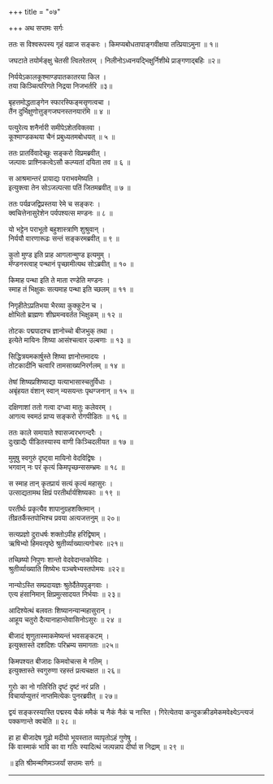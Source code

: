 +++
title = "०७"

+++
अथ सप्तमः सर्गः

ततः स विश्वरूपस्य गृहं वव्राज सङ्करः । किमप्यबोधतापाङ्गवीक्षया तत्प्रियाऽमुना ॥ १॥

जघटाते तयोर्मङ्क्षु चेतसी त्वितरेतरम् । निलीनोऽध्वनयद्भिक्षुर्निशीथे प्राङ्गणाद्बहिः ॥२॥

निर्ययेऽकालकूश्माण्डपातकातरया किल ।  
तया किञ्चित्परिगते निद्रया निजभर्तरि ॥३॥

बृहत्तमोद्धताङ्गेन स्फारस्फिङ्मसृणत्वचा ।  
तैंन दुर्भिक्षुणोत्तुङ्गजघनस्तनयारंमि ॥ ४ ॥

पत्युरेत्य शनैर्नारी समीपेऽशेतविक्लवा ।  
कूश्माण्डकथया चैनं प्रबुध्यतमबोधयत् ॥ ५ ॥

ततः प्रातर्विवादेच्छुः सङ्करो विप्रमब्रवीत् ।  
जल्पावः प्राश्निकत्वेऽसौ कल्प्यतां दयिता तव ॥ ६ ॥

स आश्रमान्तरं प्रायाद्यः पराभवमेष्यति ।  
इत्युक्त्वा तेन सोऽजल्पत्सा पतिं जितमब्रवीत् ॥ ७ ॥

ततः पर्यव्रजद्विप्रस्तया रेमे च सङ्करः ।  
क्वचित्तेनासुरेशेन पर्यपश्यत्स मण्डनः ॥ ८ ॥

यो भट्टेन पराभूतो बहुशास्त्राणि शुश्रुवान् ।  
निर्ययौ वारणारूढः सन्तं सङ्करमब्रवीत् ॥ ९ ॥

कुतो मुण्ड इति प्राह आगलान्मुण्ड इत्यमुम् ।  
मॅण्डनस्त्वाह् पन्थानं पृच्छामीत्यथ सोऽब्रवीत् ॥ १० ॥

किमाह पन्था इति ते माता रण्डेति मण्डनः ।  
स्माह तं भिक्षुकः सत्यमाह पन्था इति च्छलम् ॥ ११ ॥

निगृहीतेऽप्रतिभया भैरव्या कुक्कुटेन च ।  
क्षोभितो ब्राह्मणः शीघ्रमन्ववर्तत भिक्षुकम् ॥ १२ ॥

तोटकः पद्मपादश्च ज्ञानोच्चो बीजभुक् तथा ।  
इत्येते मायिनः शिष्या आसंश्चत्वार उल्बणाः ॥ १३ ॥

सिद्धित्रयमकार्षुस्ते शिष्या ज्ञानोत्तमादयः ।  
तोटकादीनि चत्वारि तामसाख्यनिरर्गलम् ॥ १४ ॥

तेषां शिष्यप्रशिष्याद्या यत्याभासास्चतुर्विधाः ।  
अबृंहयत वंशान् स्वान् न्यसयन्तः पृथग्जनान् ॥ १५ ॥

दक्षिणाशां ततो गत्वा दग्ध्वा मातुः कलेवरम् ।  
आगत्य स्वमठं प्राप्य सङ्करो रोगपीडितः ॥ १६ ॥

ततः काले समायाते श्वासज्वरभगन्दरैः ।  
दुःखाद्यैः पीडितस्यास्य वाणी किञ्चिदलीयत ॥ १७ ॥

मुमूषु स्वगुरुं दृष्ट्वा मायिनो वेदविद्विषः ।  
भगवान् नः परं कृत्यं किमपृच्छन्ससम्भ्रमः ॥ १८ ॥

स स्माह तान् कृतप्रायं सत्यं कृत्यं महासुरः ।  
उत्साद्यतामथ क्षिप्रं परतीर्थार्यशिष्यकाः ॥ १९ ॥

परतीर्थः प्रकृत्यैव शापानुग्रहशक्तिमान् ।  
तीव्रतर्कैस्तपोभिश्च प्रवया अत्यजत्तनुम् ॥ २०॥

सत्यप्रज्ञो दुराधर्षः शक्तोऽपीह हरिद्विषाम् ।  
ऋषिभ्यो हिमवत्पृष्ठे श्रुतीर्व्याख्यात्यगोचरः ॥२१॥

तच्छिष्यो निपुणः शान्तो वेदवेदान्तकोविदः ।  
श्रुतीर्व्याख्याति शिष्येभः पञ्चषेभ्यस्तपोमयः ॥२२॥

नान्योऽस्ति सम्प्रदायज्ञः श्रुतेर्दैतेयपुङ्गवाः ।  
एत्य हंसानिमान् क्षिप्रमुत्सादयत निर्भयाः ॥ २३॥

आदिश्येत्थं बलवतः शिष्यानन्यान्महासुरान् ।  
आहूय चतुरो दैत्यानाहान्तेवासिनोऽसुरः ॥ २४ ॥

बीजादं शृणुतास्माकमेष्यन्तं भवसङ्कटम् ।  
इत्युक्तास्ते दशदिशः परिभ्रम्य समागताः ॥२५॥

किमपश्यत बीजादः किमवोचत्स मे गतिम् ।  
इत्युक्तास्ते स्वगुरुणा रहस्तं प्रत्यचक्षत ॥ २६॥

गुरोः का नो गतिरिति दृष्टं दृष्टं नरं प्रति ।  
विचार्याप्युत्तरं नाप्तमित्येकः पुनरब्रवीत् ॥ २७॥

द्वयं सङ्करस्यास्ति पद्मस्य चैकं ममैकं च नैकं नैकं च नास्ति । गिरेत्येतया कन्दुकक्रीडमेकमवेक्ष्येऽन्त्यजं पक्कणान्ते क्वचेति ॥ २८ ॥ 

हा हा बीजादेष गूढो मदीयो भूयस्तात व्यापृतोऽहं गुणेषु ।  
किं वास्माकं भावि का वा गतिः स्यादित्थं जल्पन्नाप दीर्घा स निद्राम् ॥ २९ ॥

॥ इति श्रीमन्मणिमञ्जर्यां सप्तमः सर्गः ॥

--------------
